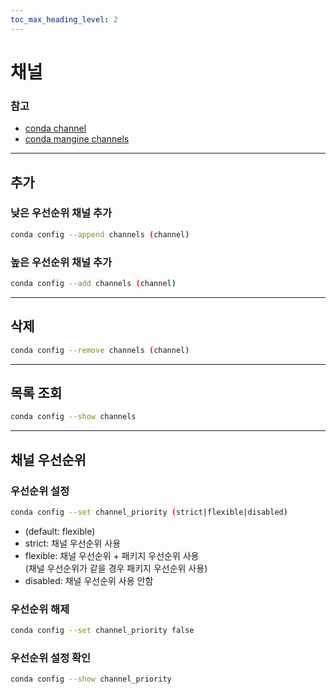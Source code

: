 ```yaml
---
toc_max_heading_level: 2
---
```

# 채널
### 참고
* [conda channel](https://docs.conda.io/projects/conda/en/latest/user-guide/concepts/channels.html)
* [conda mangine channels](https://docs.conda.io/projects/conda/en/latest/user-guide/tasks/manage-channels.html)
---
## 추가
### 낮은 우선순위 채널 추가
```bash
conda config --append channels (channel)
```
### 높은 우선순위 채널 추가
```bash
conda config --add channels (channel)
```
---
## 삭제
```bash
conda config --remove channels (channel)
```
---
## 목록 조회
```bash
conda config --show channels
```
---
## 채널 우선순위
### 우선순위 설정
```bash
conda config --set channel_priority (strict|flexible|disabled)
```
* (default: flexible)
* strict: 채널 우선순위 사용 
* flexible: 채널 우선순위 + 패키지 우선순위 사용 <br/> (채널 우선순위가 같을 경우 패키지 우선순위 사용)
* disabled: 채널 우선순위 사용 안함
### 우선순위 해제
```bash
conda config --set channel_priority false
```
### 우선순위 설정 확인
```bash
conda config --show channel_priority
```

